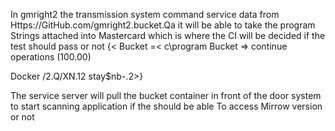 In gmright2 the transmission system command service data from 
Https://GitHub.com/gmright2.bucket.Qa  it will be able to take the program 
Strings attached into Mastercard which is where the CI will be decided if the test should pass or not 
{< Bucket =< c\program 
Bucket => continue operations (100.00)

Docker /2.Q/XN.12 stay$nb-.2>}

The service server will pull the bucket container in front of the door system to start scanning application if the should be able 
To access Mirrow version or not 
